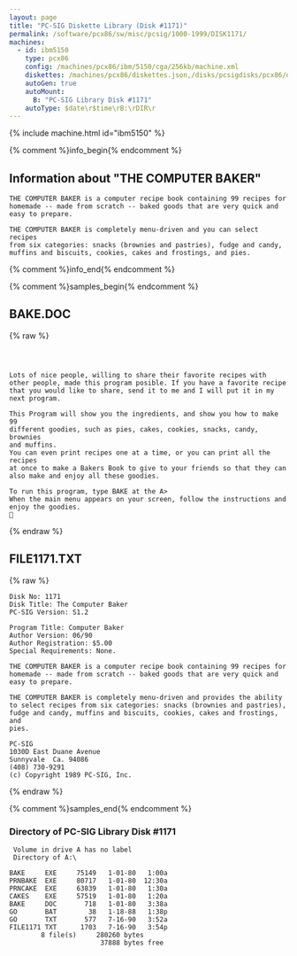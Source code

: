 ```yaml
---
layout: page
title: "PC-SIG Diskette Library (Disk #1171)"
permalink: /software/pcx86/sw/misc/pcsig/1000-1999/DISK1171/
machines:
  - id: ibm5150
    type: pcx86
    config: /machines/pcx86/ibm/5150/cga/256kb/machine.xml
    diskettes: /machines/pcx86/diskettes.json,/disks/pcsigdisks/pcx86/diskettes.json
    autoGen: true
    autoMount:
      B: "PC-SIG Library Disk #1171"
    autoType: $date\r$time\rB:\rDIR\r
---
```


{% include machine.html id="ibm5150" %}

{% comment %}info_begin{% endcomment %}

## Information about "THE COMPUTER BAKER"

    THE COMPUTER BAKER is a computer recipe book containing 99 recipes for
    homemade -- made from scratch -- baked goods that are very quick and
    easy to prepare.
    
    THE COMPUTER BAKER is completely menu-driven and you can select recipes
    from six categories: snacks (brownies and pastries), fudge and candy,
    muffins and biscuits, cookies, cakes and frostings, and pies.
{% comment %}info_end{% endcomment %}

{% comment %}samples_begin{% endcomment %}

## BAKE.DOC

{% raw %}
```



Lots of nice people, willing to share their favorite recipes with
other people, made this program posible. If you have a favorite recipe
that you would like to share, send it to me and I will put it in my 
next program.

This Program will show you the ingredients, and show you how to make 99
different goodies, such as pies, cakes, cookies, snacks, candy, brownies
and muffins.
You can even print recipes one at a time, or you can print all the recipes
at once to make a Bakers Book to give to your friends so that they can
also make and enjoy all these goodies.

To run this program, type BAKE at the A>
When the main menu appears on your screen, follow the instructions and
enjoy the goodies.

```
{% endraw %}

## FILE1171.TXT

{% raw %}
```
Disk No: 1171                                                           
Disk Title: The Computer Baker                                          
PC-SIG Version: S1.2                                                    
                                                                        
Program Title: Computer Baker                                           
Author Version: 06/90                                                   
Author Registration: $5.00                                              
Special Requirements: None.                                             
                                                                        
THE COMPUTER BAKER is a computer recipe book containing 99 recipes for  
homemade -- made from scratch -- baked goods that are very quick and    
easy to prepare.                                                        
                                                                        
THE COMPUTER BAKER is completely menu-driven and provides the ability   
to select recipes from six categories: snacks (brownies and pastries),  
fudge and candy, muffins and biscuits, cookies, cakes and frostings, and
pies.                                                                   
                                                                        
PC-SIG                                                                  
1030D East Duane Avenue                                                 
Sunnyvale  Ca. 94086                                                    
(408) 730-9291                                                          
(c) Copyright 1989 PC-SIG, Inc.                                         
```
{% endraw %}

{% comment %}samples_end{% endcomment %}

### Directory of PC-SIG Library Disk #1171

     Volume in drive A has no label
     Directory of A:\

    BAKE     EXE     75149   1-01-80   1:00a
    PRNBAKE  EXE     80717   1-01-80  12:30a
    PRNCAKE  EXE     63839   1-01-80   1:30a
    CAKES    EXE     57519   1-01-80   1:20a
    BAKE     DOC       718   1-01-80   3:38a
    GO       BAT        38   1-18-88   1:38p
    GO       TXT       577   7-16-90   3:52a
    FILE1171 TXT      1703   7-16-90   3:54p
            8 file(s)     280260 bytes
                           37888 bytes free
